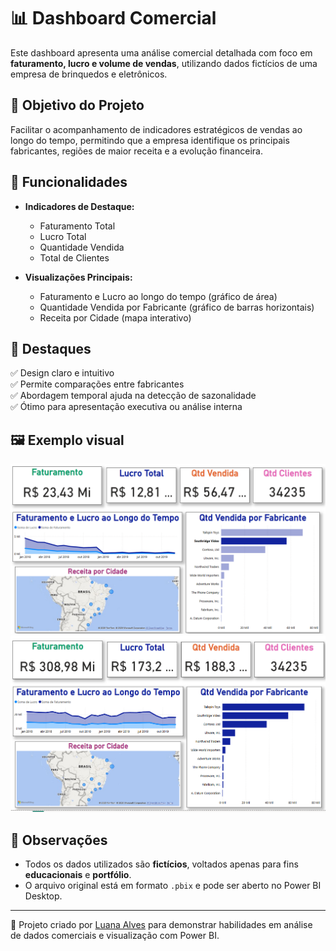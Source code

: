 # 📊 Dashboard Comercial

Este dashboard apresenta uma análise comercial detalhada com foco em **faturamento, lucro e volume de vendas**, utilizando dados fictícios de uma empresa de brinquedos e eletrônicos.

## 🎯 Objetivo do Projeto

Facilitar o acompanhamento de indicadores estratégicos de vendas ao longo do tempo, permitindo que a empresa identifique os principais fabricantes, regiões de maior receita e a evolução financeira.

## 🧩 Funcionalidades

- **Indicadores de Destaque:**
  - Faturamento Total
  - Lucro Total
  - Quantidade Vendida
  - Total de Clientes

- **Visualizações Principais:**
  - Faturamento e Lucro ao longo do tempo (gráfico de área)
  - Quantidade Vendida por Fabricante (gráfico de barras horizontais)
  - Receita por Cidade (mapa interativo)

## 📌 Destaques

✅ Design claro e intuitivo  
✅ Permite comparações entre fabricantes  
✅ Abordagem temporal ajuda na detecção de sazonalidade  
✅ Ótimo para apresentação executiva ou análise interna  

## 🖼️ Exemplo visual

![Dashboard Comercial](./Detalhes%20Comercial.png)
![Dashboard Comercial](./Overview%20Comercial.png)

## 📝 Observações

- Todos os dados utilizados são **fictícios**, voltados apenas para fins **educacionais** e **portfólio**.
- O arquivo original está em formato `.pbix` e pode ser aberto no Power BI Desktop.

---

🔗 Projeto criado por [Luana Alves](https://github.com/Luaninhadejulho) para demonstrar habilidades em análise de dados comerciais e visualização com Power BI.
